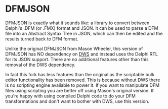 DFMJSON
=======

DFMJSON is exactly what it sounds like: a library to convert between Delphi's .DFM (or .FMX) format and JSON.  It can be used to parse a DFM file into an Abstract Syntax Tree in JSON, which can then be edited and the results turned back to DFM format.

Unlike the original DFMJSON from Mason Wheeler, this version of DFMJSON has NO dependency on [DWS](https://code.google.com/p/dwscript/) and instead uses the Delphi RTL for its JSON support. There are no additional features other than this removal of the DWS dependency.

In fact this fork has less features than the original as the scriptable bulk editor functionality has been removed. This is because without DWS there is no scripting engine available to power it. If you want to manipulate DFM files using scripting you are better off using Mason's original version. If you're happy with using compiled Delphi code to do your DFM transformations and don't want to bother with DWS, use this version.
